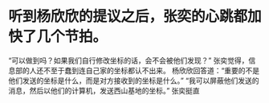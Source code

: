 # 听到杨欣欣的提议之后，张奕的心跳都加快了几个节拍。
“可以做到吗？如果我们自行修改坐标的话，会不会被他们发现？”
张奕觉得，信息部的人还不至于蠢到连自己家的坐标都认不出来。
杨欣欣回答道：“重要的不是他们发送的坐标是什么，而是对方接收到的坐标是什么。”
“我可以屏蔽他们发送的消息，然后以他们的计算机，发送西山基地的坐标。”
张奕挺直

